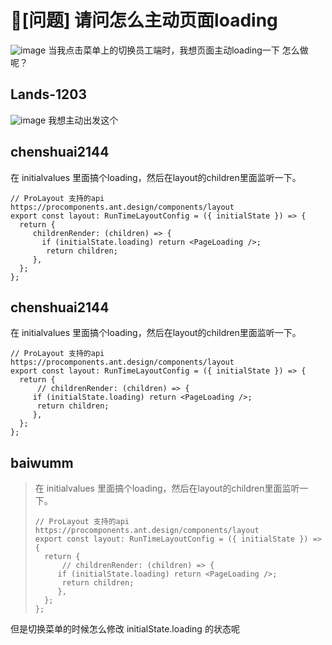 # 🧐[问题] 请问怎么主动页面loading

![image](https://user-images.githubusercontent.com/61341868/140671381-a5856239-3f7b-422e-b200-7fdc6537af45.png)
当我点击菜单上的切换员工端时，我想页面主动loading一下 怎么做呢？

## Lands-1203

![image](https://user-images.githubusercontent.com/61341868/140673366-6e9da5bf-294b-4c84-8a25-a1141229885f.png)
我想主动出发这个

## chenshuai2144

在 initialvalues 里面搞个loading，然后在layout的children里面监听一下。

```
// ProLayout 支持的api https://procomponents.ant.design/components/layout
export const layout: RunTimeLayoutConfig = ({ initialState }) => {
  return {
     childrenRender: (children) => {
       if (initialState.loading) return <PageLoading />;
        return children;
     },
  };
};
```

## chenshuai2144

在 initialvalues 里面搞个loading，然后在layout的children里面监听一下。

```
// ProLayout 支持的api https://procomponents.ant.design/components/layout
export const layout: RunTimeLayoutConfig = ({ initialState }) => {
  return {
      // childrenRender: (children) => {
     if (initialState.loading) return <PageLoading />;
      return children;
     },
  };
};
```

## baiwumm

> 在 initialvalues 里面搞个loading，然后在layout的children里面监听一下。
>
> ```
> // ProLayout 支持的api https://procomponents.ant.design/components/layout
> export const layout: RunTimeLayoutConfig = ({ initialState }) => {
>   return {
>       // childrenRender: (children) => {
>      if (initialState.loading) return <PageLoading />;
>       return children;
>      },
>   };
> };
> ```

但是切换菜单的时候怎么修改 initialState.loading 的状态呢
